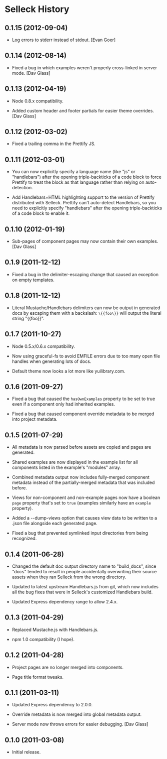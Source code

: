 Selleck History
===============

0.1.15 (2012-09-04)
-------------------

* Log errors to stderr instead of stdout. [Evan Goer]


0.1.14 (2012-08-14)
-------------------

* Fixed a bug in which examples weren't properly cross-linked in server mode.
  [Dav Glass]


0.1.13 (2012-04-19)
-------------------

* Node 0.8.x compatibility.

* Added custom header and footer partials for easier theme overrides. [Dav
  Glass]


0.1.12 (2012-03-02)
-------------------

* Fixed a trailing comma in the Prettify JS.


0.1.11 (2012-03-01)
-------------------

* You can now explicitly specify a language name (like "js" or "handlebars")
  after the opening triple-backticks of a code block to force Prettify to
  treat the block as that language rather than relying on auto-detection.

* Add Handlebars+HTML highlighting support to the version of Prettify
  distributed with Selleck. Prettify can't auto-detect Handlebars, so you need
  to explicitly specify "handlebars" after the opening triple-backticks of a
  code block to enable it.


0.1.10 (2012-01-19)
-------------------

* Sub-pages of component pages may now contain their own examples. [Dav Glass]


0.1.9 (2011-12-12)
------------------

* Fixed a bug in the delimiter-escaping change that caused an exception on
  empty templates.


0.1.8 (2011-12-12)
------------------

* Literal Mustache/Handlebars delimiters can now be output in generated docs by
  escaping them with a backslash: `\{{foo\}}` will output the literal string
  "{{foo}}".


0.1.7 (2011-10-27)
------------------

* Node 0.5.x/0.6.x compatibility.

* Now using graceful-fs to avoid EMFILE errors due to too many open file
  handles when generating lots of docs.

* Default theme now looks a lot more like yuilibrary.com.


0.1.6 (2011-09-27)
------------------

* Fixed a bug that caused the `hasOwnExamples` property to be set to true even
  if a component only had inherited examples.

* Fixed a bug that caused component override metadata to be merged into project
  metadata.

0.1.5 (2011-07-29)
------------------

* All metadata is now parsed before assets are copied and pages are generated.

* Shared examples are now displayed in the example list for all components
  listed in the example's "modules" array.

* Combined metadata output now includes fully-merged component metadata instead
  of the partially-merged metadata that was included before.

* Views for non-component and non-example pages now have a boolean `page`
  property that's set to `true` (examples similarly have an `example` property).

* Added a --dump-views option that causes view data to be written to a .json
  file alongside each generated page.

* Fixed a bug that prevented symlinked input directories from being recognized.


0.1.4 (2011-06-28)
------------------

* Changed the default doc output directory name to "build_docs", since "docs"
  tended to result in people accidentally overwriting their source assets when
  they ran Selleck from the wrong directory.

* Updated to latest upstream Handlebars.js from git, which now includes all
  the bug fixes that were in Selleck's customized Handlebars build.

* Updated Express dependency range to allow 2.4.x.


0.1.3 (2011-04-29)
------------------

* Replaced Mustache.js with Handlebars.js.

* npm 1.0 compatibility (I hope).


0.1.2 (2011-04-28)
------------------

* Project pages are no longer merged into components.

* Page title format tweaks.


0.1.1 (2011-03-11)
------------------

* Updated Express dependency to 2.0.0.

* Override metadata is now merged into global metadata output.

* Server mode now throws errors for easier debugging. [Dav Glass]


0.1.0 (2011-03-08)
------------------

* Initial release.
